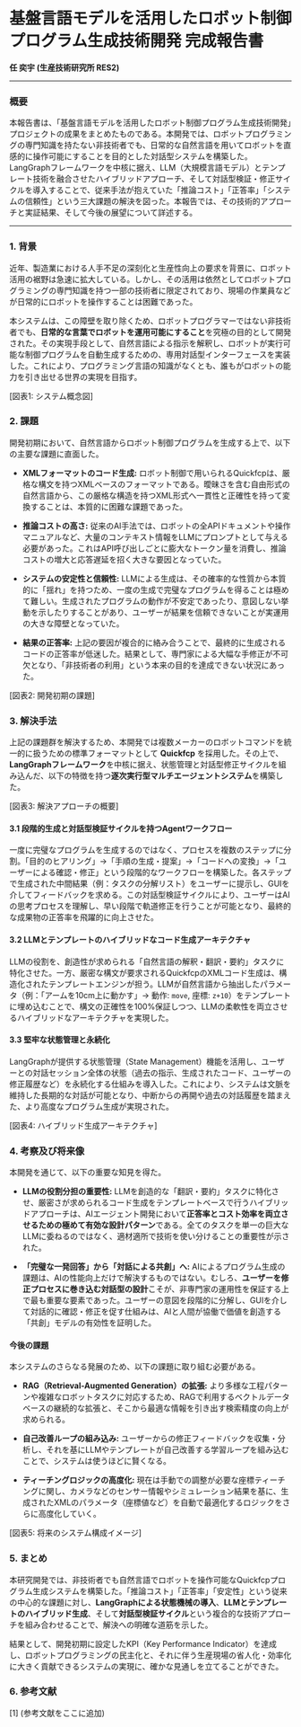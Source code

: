 
# 基盤言語モデルを活用したロボット制御プログラム生成技術開発 完成報告書

**任 奕宇 (生産技術研究所 RES2)**

---

### 概要
本報告書は、「基盤言語モデルを活用したロボット制御プログラム生成技術開発」プロジェクトの成果をまとめたものである。本開発では、ロボットプログラミングの専門知識を持たない非技術者でも、日常的な自然言語を用いてロボットを直感的に操作可能にすることを目的とした対話型システムを構築した。LangGraphフレームワークを中核に据え、LLM（大規模言語モデル）とテンプレート技術を融合させたハイブリッドアプローチ、そして対話型検証・修正サイクルを導入することで、従来手法が抱えていた「推論コスト」「正答率」「システムの信頼性」という三大課題の解決を図った。本報告では、その技術的アプローチと実証結果、そして今後の展望について詳述する。

---

### 1. 背景
近年、製造業における人手不足の深刻化と生産性向上の要求を背景に、ロボット活用の裾野は急速に拡大している。しかし、その活用は依然としてロボットプログラミングの専門知識を持つ一部の技術者に限定されており、現場の作業員などが日常的にロボットを操作することは困難であった。

本システムは、この障壁を取り除くため、ロボットプログラマーではない非技術者でも、**日常的な言葉でロボットを運用可能にすること**を究極の目的として開発された。その実現手段として、自然言語による指示を解釈し、ロボットが実行可能な制御プログラムを自動生成するための、専用対話型インターフェースを実装した。これにより、プログラミング言語の知識がなくとも、誰もがロボットの能力を引き出せる世界の実現を目指す。

[図表1: システム概念図]

### 2. 課題
開発初期において、自然言語からロボット制御プログラムを生成する上で、以下の主要な課題に直面した。

*   **XMLフォーマットのコード生成:**
    ロボット制御で用いられるQuickfcpは、厳格な構文を持つXMLベースのフォーマットである。曖昧さを含む自由形式の自然言語から、この厳格な構造を持つXML形式へ一貫性と正確性を持って変換することは、本質的に困難な課題であった。

*   **推論コストの高さ:**
    従来のAI手法では、ロボットの全APIドキュメントや操作マニュアルなど、大量のコンテキスト情報をLLMにプロンプトとして与える必要があった。これはAPI呼び出しごとに膨大なトークン量を消費し、推論コストの増大と応答遅延を招く大きな要因となっていた。

*   **システムの安定性と信頼性:**
    LLMによる生成は、その確率的な性質から本質的に「揺れ」を持つため、一度の生成で完璧なプログラムを得ることは極めて難しい。生成されたプログラムの動作が不安定であったり、意図しない挙動を示したりすることがあり、ユーザーが結果を信頼できないことが実運用の大きな障壁となっていた。

*   **結果の正答率:**
    上記の要因が複合的に絡み合うことで、最終的に生成されるコードの正答率が低迷した。結果として、専門家による大幅な手修正が不可欠となり、「非技術者の利用」という本来の目的を達成できない状況にあった。

[図表2: 開発初期の課題]

### 3. 解決手法
上記の課題群を解決するため、本開発では複数メーカーのロボットコマンドを統一的に扱うための標準フォーマットとして **Quickfcp** を採用した。その上で、**LangGraphフレームワーク**を中核に据え、状態管理と対話型修正サイクルを組み込んだ、以下の特徴を持つ**逐次実行型マルチエージェントシステム**を構築した。

[図表3: 解決アプローチの概要]

#### 3.1 段階的生成と対話型検証サイクルを持つAgentワークフロー
一度に完璧なプログラムを生成するのではなく、プロセスを複数のステップに分割。「目的のヒアリング」→「手順の生成・提案」→「コードへの変換」→「ユーザーによる確認・修正」という段階的なワークフローを構築した。各ステップで生成された中間結果（例：タスクの分解リスト）をユーザーに提示し、GUIを介してフィードバックを求める。この対話型検証サイクルにより、ユーザーはAIの思考プロセスを理解し、早い段階で軌道修正を行うことが可能となり、最終的な成果物の正答率を飛躍的に向上させた。

#### 3.2 LLMとテンプレートのハイブリッドなコード生成アーキテクチャ
LLMの役割を、創造性が求められる「自然言語の解釈・翻訳・要約」タスクに特化させた。一方、厳密な構文が要求されるQuickfcpのXMLコード生成は、構造化されたテンプレートエンジンが担う。LLMが自然言語から抽出したパラメータ（例：「アームを10cm上に動かす」→ 動作: `move`, 座標: `z+10`）をテンプレートに埋め込むことで、構文の正確性を100%保証しつつ、LLMの柔軟性を両立させるハイブリッドなアーキテクチャを実現した。

#### 3.3 堅牢な状態管理と永続化
LangGraphが提供する状態管理（State Management）機能を活用し、ユーザーとの対話セッション全体の状態（過去の指示、生成されたコード、ユーザーの修正履歴など）を永続化する仕組みを導入した。これにより、システムは文脈を維持した長期的な対話が可能となり、中断からの再開や過去の対話履歴を踏まえた、より高度なプログラム生成が実現された。

[図表4: ハイブリッド生成アーキテクチャ]

### 4. 考察及び将来像
本開発を通じて、以下の重要な知見を得た。

*   **LLMの役割分担の重要性:**
    LLMを創造的な「翻訳・要約」タスクに特化させ、厳密さが求められるコード生成をテンプレートベースで行うハイブリッドアプローチは、AIエージェント開発において**正答率とコスト効率を両立させるための極めて有効な設計パターン**である。全てのタスクを単一の巨大なLLMに委ねるのではなく、適材適所で技術を使い分けることの重要性が示された。

*   **「完璧な一発回答」から「対話による共創」へ:**
    AIによるプログラム生成の課題は、AIの性能向上だけで解決するものではない。むしろ、**ユーザーを修正プロセスに巻き込む対話型の設計**こそが、非専門家の運用性を保証する上で最も重要な要素であった。ユーザーの意図を段階的に分解し、GUIを介して対話的に確認・修正を促す仕組みは、AIと人間が協働で価値を創造する「共創」モデルの有効性を証明した。

#### 今後の課題
本システムのさらなる発展のため、以下の課題に取り組む必要がある。

*   **RAG（Retrieval-Augmented Generation）の拡張:**
    より多様な工程パターンや複雑なロボットタスクに対応するため、RAGで利用するベクトルデータベースの継続的な拡張と、そこから最適な情報を引き出す検索精度の向上が求められる。

*   **自己改善ループの組み込み:**
    ユーザーからの修正フィードバックを収集・分析し、それを基にLLMやテンプレートが自己改善する学習ループを組み込むことで、システムは使うほどに賢くなる。

*   **ティーチングロジックの高度化:**
    現在は手動での調整が必要な座標ティーチングに関し、カメラなどのセンサー情報やシミュレーション結果を基に、生成されたXMLのパラメータ（座標値など）を自動で最適化するロジックをさらに高度化していく。

[図表5: 将来のシステム構成イメージ]

### 5. まとめ
本研究開発では、非技術者でも自然言語でロボットを操作可能なQuickfcpプログラム生成システムを構築した。「推論コスト」「正答率」「安定性」という従来の中心的な課題に対し、**LangGraphによる状態機械の導入**、**LLMとテンプレートのハイブリッド生成**、そして**対話型検証サイクル**という複合的な技術アプローチを組み合わせることで、解決への明確な道筋を示した。

結果として、開発初期に設定したKPI（Key Performance Indicator）を達成し、ロボットプログラミングの民主化と、それに伴う生産現場の省人化・効率化に大きく貢献できるシステムの実現に、確かな見通しを立てることができた。

### 6. 参考文献
[1] (参考文献をここに追加) 